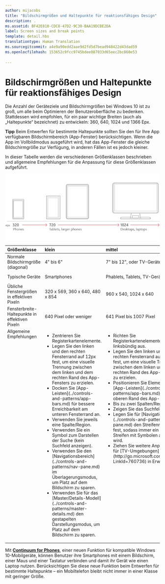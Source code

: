 ```yaml
---
author: mijacobs
title: "Bildschirmgrößen und Haltepunkte für reaktionsfähiges Design"
description: .
ms.assetid: BF42E810-CDC8-47D2-9C30-BAA19DCBE2DA
label: Screen sizes and break points
template: detail.hbs
translationtype: Human Translation
ms.sourcegitcommit: a4e9a90edd2aae9d2fd5d7bead948422d43dad59
ms.openlocfilehash: 153652c9fcc9745bdee087033d65eec2bc860e53

---
```


#  Bildschirmgrößen und Haltepunkte für reaktionsfähiges Design

Die Anzahl der Geräteziele und Bildschirmgrößen bei Windows 10 ist zu groß, um alle beim Optimieren der Benutzeroberfläche zu bedenken. Stattdessen wird empfohlen, für ein paar wichtige Breiten (auch als „Haltepunkte“ bezeichnet) zu entwickeln: 360, 640, 1024 und 1366 Epx.

**Tipp**  Beim Entwerfen für bestimmte Haltepunkte sollten Sie den für Ihre App verfügbaren Bildschirmbereich (App-Fenster) berücksichtigen. Wenn die App im Vollbildmodus ausgeführt wird, hat das App-Fenster die gleiche Bildschirmgröße zur Verfügung, in anderen Fällen ist es jedoch kleiner.
 

In dieser Tabelle werden die verschiedenen Größenklassen beschrieben und allgemeine Empfehlungen für die Anpassung für diese Größenklassen aufgeführt.

![Reaktionsfähige Designhaltepunkte](images/rsp-design/rspd-breakpoints.png)

<table>
<colgroup>
<col width="25%" />
<col width="25%" />
<col width="25%" />
<col width="25%" />
</colgroup>
<thead>
<tr class="header">
<th align="left">Größenklasse</th>
<th align="left">klein</th>
<th align="left">mittel</th>
<th align="left">groß</th>
</tr>
</thead>
<tbody>
<tr class="odd">
<td align="left">Normale Bildschirmgröße (diagonal)</td>
<td align="left">4&quot; bis 6&quot;</td>
<td align="left">7&quot; bis 12&quot;, oder TV-Geräte</td>
<td align="left">13&quot; und größer</td>
</tr>
<tr class="even">
<td align="left">Typische Geräte</td>
<td align="left">Smartphones</td>
<td align="left">Phablets, Tablets, TV-Geräte</td>
<td align="left">PCs, Laptops, Surface Hubs</td>
</tr>
<tr class="odd">
<td align="left">Übliche Fenstergrößen in effektiven Pixeln</td>
<td align="left">320 x 569, 360 x 640, 480 x 854</td>
<td align="left">960 x 540, 1024 x 640</td>
<td align="left">1366 x 768, 1920 x 1080</td>
</tr>
<tr class="even">
<td align="left">Fensterbreite-Haltepunkte in effektiven Pixeln</td>
<td align="left">640 Pixel oder weniger</td>
<td align="left">641 Pixel bis 1007 Pixel</td>
<td align="left">1008 Pixel oder größer</td>
</tr>
<tr class="odd">
<td align="left" valign="top">Allgemeine Empfehlungen</td>
<td align="left" valign="top"><ul>
<li>Zentrieren Sie Registerkartenelemente.</li>
<li>Legen Sie den linken und den rechten Fensterrand auf 12px fest, um eine visuelle Trennung zwischen dem linken und dem rechten Rand des App-Fensters zu erzielen.</li>
<li>Docken Sie [App-Leisten](../controls-and-patterns/app-bars.md) für bessere Erreichbarkeit am unteren Fensterrand an.</li>
<li>Verwenden Sie jeweils eine Spalte/Region.</li>
<li>Verwenden Sie ein Symbol zum Darstellen der Suche (kein Suchfeld anzeigen).</li>
<li>Verwenden Sie den [Navigationsbereich](../controls-and-patterns/nav-pane.md) im Überlagerungsmodus, um Platz auf dem Bildschirm zu sparen.</li>
<li>Verwenden Sie für das [Master/Details-Modell](../controls-and-patterns/master-details.md) den gestapelten Darstellungsmodus, um Platz auf dem Bildschirm zu sparen.</li>
</ul></td>
<td align="left" valign="top"><ul>
<li>Richten Sie Registerkartenelemente linksbündig aus.</li>
<li>Legen Sie den linken und den rechten Fensterrand auf 24px fest, um eine visuelle Trennung zwischen dem linken und dem rechten Rand des App-Fensters zu erzielen.</li>
<li>Positionieren Sie Elemente wie [App-Leisten](../controls-and-patterns/app-bars.md) am oberen Rand des App-Fensters.</li>
<li>Bis zu zwei Spalten/Regionen</li>
<li>Zeigen Sie das Suchfeld an.</li>
<li>Legen Sie für [Navigationsleiste](../controls-and-patterns/nav-pane.md) den Streifenmodus fest, sodass immer ein schmaler Streifen mit Symbolen angezeigt wird.</li>
<li>Ziehen Sie weitere Anpassungen für [TV-Umgebungen](http://go.microsoft.com/fwlink/?LinkId=760736) in Erwägung.</li>
</ul></td>
<td align="left" valign="top"><ul>
<li>Richten Sie Registerkartenelemente linksbündig aus.</li>
<li>Legen Sie den linken und den rechten Fensterrand auf 24px fest, um eine visuelle Trennung zwischen dem linken und dem rechten Rand des App-Fensters zu erzielen.</li>
<li>Positionieren Sie Elemente wie [App-Leisten](../controls-and-patterns/app-bars.md) am oberen Rand des App-Fensters.</li>
<li>Bis zu drei Spalten/Regionen</li>
<li>Zeigen Sie das Suchfeld an.</li>
<li>Platzieren Sie den [Navigationsbereich](../controls-and-patterns/nav-pane.md) im angedockten Modus so, dass er immer angezeigt wird.</li>
</ul></td>
</tr>
</tbody>
</table>

Mit [**Continuum for Phones**](http://go.microsoft.com/fwlink/p/?LinkID=699431), einer neuen Funktion für kompatible Windows 10-Mobilgeräte, können Benutzer ihre Smartphones mit einem Bildschirm, einer Maus und einer Tastatur verbinden und damit ihr Gerät wie einen Laptop nutzen. Berücksichtigen Sie diese neue Funktion beim Entwerfen für bestimmte Haltepunkte – ein Mobiltelefon bleibt nicht immer in einer Klasse mit geringer Größe.
 



<!--HONumber=Jun16_HO4-->



